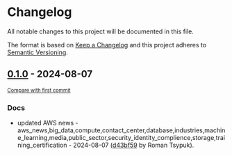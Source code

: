 # Changelog

All notable changes to this project will be documented in this file.

The format is based on [Keep a Changelog](http://keepachangelog.com/en/1.0.0/)
and this project adheres to [Semantic Versioning](http://semver.org/spec/v2.0.0.html).

<!-- insertion marker -->
## [0.1.0](https://github.com/tsypuk/aws-news/releases/tag/ver-2024-08-070.1.0) - 2024-08-07

<small>[Compare with first commit](https://github.com/tsypuk/aws-news/compare/486b5866b84c5cf1b52560059044c0193e1488bd...ver-2024-08-07)</small>

### Docs

- updated AWS news - aws_news,big_data,compute,contact_center,database,industries,machine_learning,media,public_sector,security_identity_complience,storage,training_certification - 2024-08-07 ([d43bf59](https://github.com/tsypuk/aws-news/commit/d43bf59a42c0b0e5feed9cb2ae9a1189cdd55226) by Roman Tsypuk).

